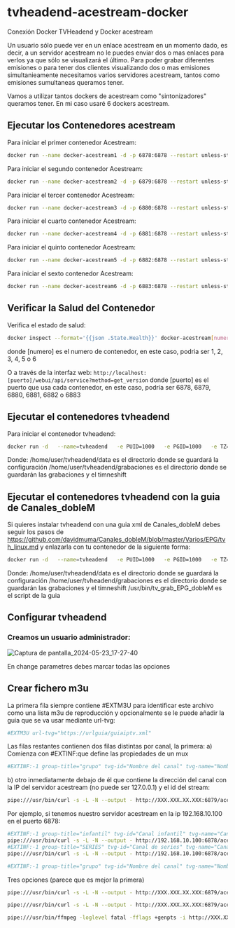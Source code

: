 # tvheadend-acestream-docker
Conexión Docker TVHeadend y Docker acestream

Un usuario sólo puede ver en un enlace acestream en un momento dado, es decir, a un servidor acestream no le puedes enviar dos o mas enlaces para verlos ya que sólo se visualizará el último.
Para poder grabar diferentes emisiones o para tener dos clientes visualizando dos o mas emisiones simultanieamente necesitamos varios servidores acestream, tantos como emisiones sumultaneas queramos tener.

Vamos a utilizar tantos dockers de acestream como "sintonizadores" queramos tener. En mi caso usaré 6 dockers acestream.

## Ejecutar los Contenedores acestream

Para iniciar el primer contenedor Acestream:

```bash
docker run --name docker-acestream1 -d -p 6878:6878 --restart unless-stopped tonika1/docker-acestream
```

Para iniciar el segundo contenedor Acestream:

```bash
docker run --name docker-acestream2 -d -p 6879:6878 --restart unless-stopped tonika1/docker-acestream
```

Para iniciar el tercer contenedor Acestream:

```bash
docker run --name docker-acestream3 -d -p 6880:6878 --restart unless-stopped tonika1/docker-acestream
```

Para iniciar el cuarto contenedor Acestream:

```bash
docker run --name docker-acestream4 -d -p 6881:6878 --restart unless-stopped tonika1/docker-acestream
```

Para iniciar el quinto contenedor Acestream:

```bash
docker run --name docker-acestream5 -d -p 6882:6878 --restart unless-stopped tonika1/docker-acestream
```

Para iniciar el sexto contenedor Acestream:

```bash
docker run --name docker-acestream6 -d -p 6883:6878 --restart unless-stopped tonika1/docker-acestream
```

## Verificar la Salud del Contenedor

Verifica el estado de salud:

```bash
docker inspect --format='{{json .State.Health}}' docker-acestream[numero]
```
donde \[numero] es el numero de contenedor, en este caso, podria ser 1, 2, 3, 4, 5 o 6

O a través de la interfaz web: `http://localhost:[puerto]/webui/api/service?method=get_version`
donde \[puerto] es el puerto que usa cada contenedor, en este caso, podría ser 6878, 6879, 6880, 6881, 6882 o 6883


## Ejecutar el contenedores tvheadend

Para iniciar el contenedor tvheadend:

```bash
docker run -d   --name=tvheadend   -e PUID=1000   -e PGID=1000   -e TZ=Europe/Madrid  -p 9981:9981   -p 9982:9982 -v /home/user/tvheadend/data:/config   -v /home/user/tvheadend/grabaciones:/recordings   --restart unless-stopped   lscr.io/linuxserver/tvheadend:latest
```
Donde:
/home/user/tvheadend/data es el directorio donde se guardará la configuración
/home/user/tvheadend/grabaciones es el directorio donde se guardarán las grabaciones y el timneshift 


## Ejecutar el contenedores tvheadend con la guia de Canales_dobleM
Si quieres instalar tvheadend con una guia xml de Canales_dobleM debes seguir los pasos de https://github.com/davidmuma/Canales_dobleM/blob/master/Varios/EPG/tvh_linux.md y enlazarla con tu contenedor de la siguiente forma:

```bash
docker run -d   --name=tvheadend   -e PUID=1000   -e PGID=1000   -e TZ=Europe/Madrid  -p 9981:9981   -p 9982:9982 -v /usr/bin/tv_grab_EPG_dobleM:/usr/bin/tv_grab_EPG_dobleM  -v /home/user/tvheadend/data:/config   -v /home/user/tvheadend/grabaciones:/recordings   --restart unless-stopped   lscr.io/linuxserver/tvheadend:latest
```
Donde:
/home/user/tvheadend/data es el directorio donde se guardará la configuración
/home/user/tvheadend/grabaciones es el directorio donde se guardarán las grabaciones y el timneshift 
/usr/bin/tv_grab_EPG_dobleM es el script de la guia

## Configurar tvheadend

### Creamos un usuario administrador:

![Captura de pantalla_2024-05-23_17-27-40](https://github.com/tonika1/tvheadend-acestream-docker/assets/36047512/d1e1cc50-39ff-41aa-a43c-9f3be0ca6b91)

En change parametres debes marcar todas las opciones



## Crear fichero m3u

La primera fila siempre contiene #EXTM3U para identificar este archivo como una lista m3u de reproducción y opcionalmente se le puede añadir la guia que se va usar mediante url-tvg:

```bash
#EXTM3U url-tvg="https://urlguia/guiaiptv.xml"
```
Las filas restantes contienen dos filas distintas por canal, la primera: 
a) Comienza con #EXTINF:que define las propiedades de un mux

```bash
#EXTINF:-1 group-title="grupo" tvg-id="Nombre del canal" tvg-name="Nombre del canal",Nombre del canal
```
b) otro inmediatamente debajo de él que contiene la dirección del canal con la IP del servidor acestream (no puede ser 127.0.0.1) y el id del stream: 

```bash
pipe:///usr/bin/curl -s -L -N --output - http://XXX.XXX.XX.XXX:6879/ace/getstream?id=e6f06d697f66a8fa606c4d61236c24b0d604dabc
```

Por ejemplo, si tenemos nuestro servidor acestream en la ip 192.168.10.100 en el puerto 6878:

```bash
#EXTINF:-1 group-title="infantil" tvg-id="Canal infantil" tvg-name="Canal infantil",Canal infantil
pipe:///usr/bin/curl -s -L -N --output - http://192.168.10.100:6878/ace/getstream?id=e6f06d697f66a8fa606c4d61236c24b0d604dabc
#EXTINF:-1 group-title="SERIES" tvg-id="Canal de series" tvg-name="Canal de series",Canal de series
pipe:///usr/bin/curl -s -L -N --output - http://192.168.10.100:6878/ace/getstream?id=e6f06d697f66a8fa606c4d61236c24b0d604d000
```

```bash
#EXTINF:-1 group-title="grupo" tvg-id="Nombre del canal" tvg-name="Nombre del canal",Nombre del canal
```

Tres opciones (parece que es mejor la primera)

```bash
pipe:///usr/bin/curl -s -L -N --output - http://XXX.XXX.XX.XXX:6879/ace/getstream?id=e6f06d697f66a8fa606c4d61236c24b0d604dabc
```

```bash
pipe:///usr/bin/curl -s -L -N --output - http://XXX.XXX.XX.XXX:6879/ace/getstream?id=e6f06d697f66a8fa606c4d61236c24b0d604dabc pipe:1
```

```bash
pipe:///usr/bin/ffmpeg -loglevel fatal -fflags +genpts -i http://XXX.XXX.XX.XXX:6879/ace/getstream?id=e6f06d697f66a8fa606c4d61236c24b0d604dabc -vcodec copy -acodec copy -metadata service_provider=e6f06d697f66a8fa606c4d61236c24b0d604dabcv1 -metadata service_name=e6f06d697f66a8fa606c4d61236c24b0d604dabcENTRANCEv1 -f mpegts -tune zerolatency pipe:1
```
